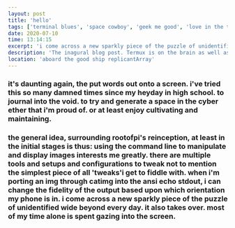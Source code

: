 ```yaml
---
layout: post
title: 'hello'
tags: ['terminal blues', 'space cowboy', 'geek me good', 'love in the time of COVID19']
date: 2020-07-10
time: 13:14:15
excerpt: 'i come across a new sparkly piece of the puzzle of unidentified wide beyond every day. it also takes over. most of my time alone is spent gazing into the screen.'
description: 'The inagural blog post. Termux is on the brain as well as virtual hidey holes.'
location: 'aboard the good ship replicantArray'
---
```

### it's daunting again, the put words out onto a screen. i've tried this so many damned times since my heyday in high school. to journal into the void. to try and generate a space in the cyber ether that i'm proud of. or at least enjoy cultivating and maintaining. 


### the general idea, surrounding rootofpi's reinception, at least in the initial stages is thus: using the command line to manipulate and display images interests me greatly. there are multiple tools and setups and configurations to tweak not to mention the simplest piece of all 'tweaks'i get to fiddle with. when i'm porting an img through catimg into the ansi echo stdout, i can change the fidelity of the output based upon which orientation my phone is in. i come across a new sparkly piece of the puzzle of unidentified wide beyond every day. it also takes over. most of my time alone is spent gazing into the screen. 

